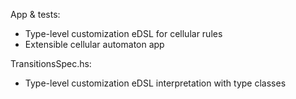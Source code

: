 App & tests:
- Type-level customization eDSL for cellular rules
- Extensible cellular automaton app


TransitionsSpec.hs:
- Type-level customization eDSL interpretation with type classes
